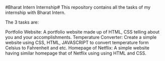 #Bharat Intern Internship#
This repository contains all the tasks of my internship with Bharat Intern.

The 3 tasks are:

Portfolio Website: A portfolio website made up of HTML, CSS telling about you and your accomplishments.
Temperature Converter: Create a simple website using CSS, HTML, JAVASCRIPT to convert temperature form Celsius to Fahrenheit and etc.
Homepage of Netflix: A simple website having similar homepage that of Netflix using using HTML and CSS.
